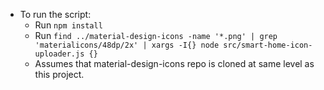 * To run the script:
  * Run `npm install`
  * Run `find ../material-design-icons -name '*.png' | grep 'materialicons/48dp/2x' | xargs -I{} node src/smart-home-icon-uploader.js {}`
  * Assumes that material-design-icons repo is cloned at same level as this project. 
